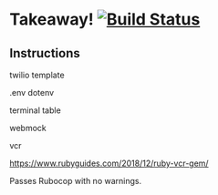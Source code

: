 # Takeaway! [![Build Status](https://travis-ci.com/StuBehan/takeaway-challenge.svg?branch=master)](https://travis-ci.com/StuBehan/takeaway-challenge)

## Instructions


twilio template 

.env dotenv 

terminal table
 
webmock 

vcr


https://www.rubyguides.com/2018/12/ruby-vcr-gem/

Passes Rubocop with no warnings. 